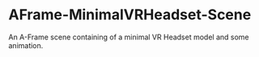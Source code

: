 # AFrame-MinimalVRHeadset-Scene
An A-Frame scene containing of a minimal VR Headset model and some animation.
